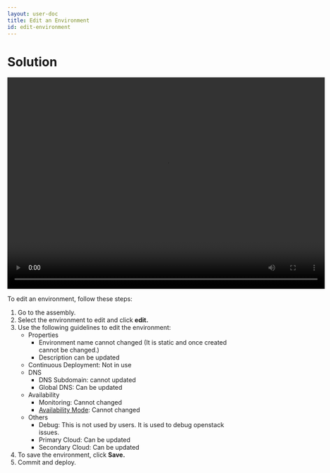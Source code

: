 ```yaml
---
layout: user-doc
title: Edit an Environment
id: edit-environment
---
```


# Solution

<video width="720" height="480" preload="metadata" controls="" class="grovo-video">
    <source src="http://videos.grovo.com/walmart-oneops-transition-0215_understand-your-environment-editing-options_4668.webm?vpv=1" type="video/webm">
    Your browser does not implement HTML5 video.
</video>

To edit an environment, follow these steps:


1. Go to the assembly.
2. Select the environment to edit and click **edit.**
3. Use the following guidelines to edit the environment:
    * Properties
        * Environment name cannot changed (It is static and once created cannot be changed.)
        * Description can be updated
    * Continuous Deployment: Not in use
    * DNS
        * DNS Subdomain: cannot updated
        * Global DNS: Can be updated
    * Availability
        * Monitoring: Cannot changed
        * <a href="/user/transition/availability-modes.html">Availability Mode</a>: Cannot changed
    * Others
        * Debug: This is not used by users. It is used to debug openstack issues.
        * Primary Cloud: Can be updated
        * Secondary Cloud: Can be updated
4. To save the environment, click **Save.**
5. Commit and deploy.
